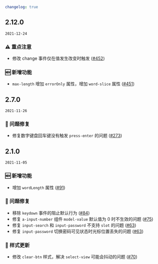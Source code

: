 ```yaml
changelog: true
```

## 2.12.0

`2021-12-24`

### ⚠️ 重点注意

- 修改 change 事件仅在值发生改变时触发 ([#452](https://github.com/arco-design/arco-design-vue/pull/452))

### 🆕 新增功能

- `max-length` 增加 `errorOnly` 属性，增加 `word-slice` 属性 ([#451](https://github.com/arco-design/arco-design-vue/pull/451))


## 2.7.0

`2021-11-26`

### 🐛 问题修复

- 修复数字键盘回车键没有触发 `press-enter` 的问题 ([#273](https://github.com/arco-design/arco-design-vue/pull/273))


## 2.1.0

`2021-11-05`

### 🆕 新增功能

- 增加 `wordLength` 属性 ([#91](https://github.com/arco-design/arco-design-vue/pull/91))

### 🐛 问题修复

- 移除 `keydown` 事件的阻止默认行为 ([#84](https://github.com/arco-design/arco-design-vue/pull/84))
- 修复 `a-input-number` 组件 `model-value` 默认值为 0 时不生效的问题 ([#75](https://github.com/arco-design/arco-design-vue/pull/75))
- 修复 `input-search` 和 `input-password` 不支持 `slot` 的问题 ([#63](https://github.com/arco-design/arco-design-vue/pull/63))
- 修复 `input-password` 切换密码可见状态时光标位置丢失的问题 ([#63](https://github.com/arco-design/arco-design-vue/pull/63))

### 💅 样式更新

- 修改 `clear-btn` 样式，解决 `select-view` 可能会抖动的问题 ([#70](https://github.com/arco-design/arco-design-vue/pull/70))

